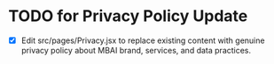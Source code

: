 # TODO for Privacy Policy Update

- [x] Edit src/pages/Privacy.jsx to replace existing content with genuine privacy policy about MBAI brand, services, and data practices.
